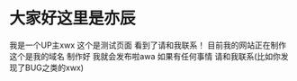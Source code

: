 # 大家好这里是亦辰
我是一个UP主xwx
这个是测试页面 看到了请和我联系！
目前我的网站正在制作 这个是我的域名
制作好 我就会发布啦awa
如果有任何事情 请和我联系(比如你发现了BUG之类的xwx)
